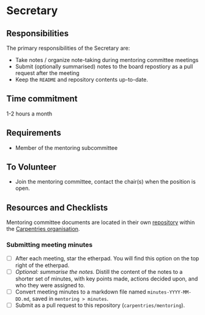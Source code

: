 # Secretary

## Responsibilities

The primary responsibilities of the Secretary are:

- Take notes / organize note-taking during mentoring committee meetings
- Submit (optionally summarised) notes to the board repostiory as a pull request after the meeting
- Keep the `README` and repository contents up-to-date.

## Time commitment

1-2 hours a month

## Requirements

- Member of the mentoring subcommittee

## To Volunteer

- Join the mentoring committee, contact the chair(s) when the position is open.

## Resources and Checklists
Mentoring committee documents are located in their own [repository](/) within the [Carpentries organisation](https://github.com/carpentries).

### Submitting meeting minutes

- [ ] After each meeting, star the etherpad. You will find this option on the top
   right of the etherpad.
- [ ] _Optional: summarise the notes._ Distill the content of the notes to a shorter set of minutes, with key points made, actions decided upon, and who they were assigned to.
- [ ] Convert meeting minutes to a markdown file named `minutes-YYYY-MM-DD.md`,
 saved in `mentoring > minutes`.
- [ ] Submit as a pull request to this repository (`carpentries/mentoring`).
